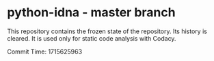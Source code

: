# python-idna - master branch

This repository contains the frozen state of the repository.
Its history is cleared. It is used only for static code
analysis with Codacy.

Commit Time: 1715625963